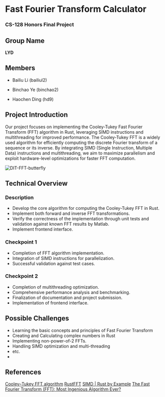 # Fast Fourier Transform Calculator

### CS-128 Honors Final Project



## Group Name

**LYD**



## Members

- Bailiu Li (bailiul2)

- Binchao Ye (binchao2)

- Haochen Ding (hd9)

  

## Project Introduction

Our project focuses on implementing the Cooley-Tukey Fast Fourier Transform (FFT) algorithm in Rust, leveraging SIMD instructions and multithreading for improved performance. The Cooley-Tukey FFT is a widely used algorithm for efficiently computing the discrete Fourier transform of a sequence or its inverse. By integrating SIMD (Single Instruction, Multiple Data) instructions and multithreading, we aim to maximize parallelism and exploit hardware-level optimizations for faster FFT computation.

![DIT-FFT-butterfly](https://upload.wikimedia.org/wikipedia/commons/thumb/7/78/DIT-FFT-butterfly.svg/1920px-DIT-FFT-butterfly.svg.png)



## Technical Overview

### Description

- Develop the core algorithm for computing the Cooley-Tukey FFT in Rust.
- Implement both forward and inverse FFT transformations.
- Verify the correctness of the implementation through unit tests and validation against known FFT results by Matlab.
- Implement frontend interface. 


### **Checkpoint 1** 

- Completion of FFT algorithm implementation.
- Integration of SIMD instructions for parallelization.
- Successful validation against test cases.

### Checkpoint 2 

- Completion of multithreading optimization.
- Comprehensive performance analysis and benchmarking.
- Finalization of documentation and project submission.
- Implementation of frontend interface. 

## Possible Challenges

- Learning the basic concepts and principles of Fast Fourier Transform
- Creating and Calculating complex numbers in Rust
- Implementing non-power-of-2 FFTs. 
- Handling SIMD optimization and multi-threading
- etc.
- 

## References
[Cooley–Tukey FFT algorithm](https://en.wikipedia.org/wiki/Cooley%E2%80%93Tukey_FFT_algorithm)
[RustFFT](https://docs.rs/rustfft/latest/rustfft/)
[SIMD | Rust by Example](https://www.cs.brandeis.edu/~cs146a/rust/rustbyexample-02-21-2015/simd.html)
[The Fast Fourier Transform (FFT): Most Ingenious Algorithm Ever?](https://www.youtube.com/watch?v=h7apO7q16V0)

